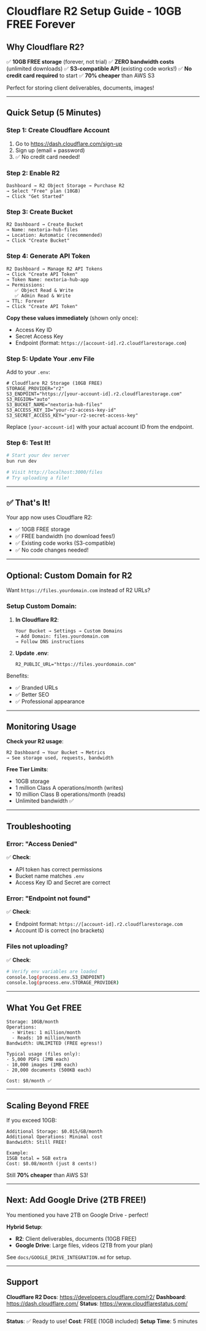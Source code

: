 # Cloudflare R2 Setup Guide - 10GB FREE Forever

## Why Cloudflare R2?

✅ **10GB FREE storage** (forever, not trial)
✅ **ZERO bandwidth costs** (unlimited downloads)
✅ **S3-compatible API** (existing code works!)
✅ **No credit card required** to start
✅ **70% cheaper** than AWS S3

Perfect for storing client deliverables, documents, images!

---

## Quick Setup (5 Minutes)

### Step 1: Create Cloudflare Account

1. Go to https://dash.cloudflare.com/sign-up
2. Sign up (email + password)
3. ✅ No credit card needed!

### Step 2: Enable R2

```
Dashboard → R2 Object Storage → Purchase R2
→ Select "Free" plan (10GB)
→ Click "Get Started"
```

### Step 3: Create Bucket

```
R2 Dashboard → Create Bucket
→ Name: nextoria-hub-files
→ Location: Automatic (recommended)
→ Click "Create Bucket"
```

### Step 4: Generate API Token

```
R2 Dashboard → Manage R2 API Tokens
→ Click "Create API Token"
→ Token Name: nextoria-hub-app
→ Permissions:
   ✅ Object Read & Write
   ✅ Admin Read & Write
→ TTL: Forever
→ Click "Create API Token"
```

**Copy these values immediately** (shown only once):

- Access Key ID
- Secret Access Key
- Endpoint (format: `https://[account-id].r2.cloudflarestorage.com`)

### Step 5: Update Your .env File

Add to your `.env`:

```env
# Cloudflare R2 Storage (10GB FREE)
STORAGE_PROVIDER="r2"
S3_ENDPOINT="https://[your-account-id].r2.cloudflarestorage.com"
S3_REGION="auto"
S3_BUCKET_NAME="nextoria-hub-files"
S3_ACCESS_KEY_ID="your-r2-access-key-id"
S3_SECRET_ACCESS_KEY="your-r2-secret-access-key"
```

Replace `[your-account-id]` with your actual account ID from the endpoint.

### Step 6: Test It!

```bash
# Start your dev server
bun run dev

# Visit http://localhost:3000/files
# Try uploading a file!
```

---

## ✅ That's It!

Your app now uses Cloudflare R2:

- ✅ 10GB FREE storage
- ✅ FREE bandwidth (no download fees!)
- ✅ Existing code works (S3-compatible)
- ✅ No code changes needed!

---

## Optional: Custom Domain for R2

Want `https://files.yourdomain.com` instead of R2 URLs?

### Setup Custom Domain:

1. **In Cloudflare R2**:

   ```
   Your Bucket → Settings → Custom Domains
   → Add Domain: files.yourdomain.com
   → Follow DNS instructions
   ```

2. **Update .env**:
   ```env
   R2_PUBLIC_URL="https://files.yourdomain.com"
   ```

Benefits:

- ✅ Branded URLs
- ✅ Better SEO
- ✅ Professional appearance

---

## Monitoring Usage

**Check your R2 usage**:

```
R2 Dashboard → Your Bucket → Metrics
→ See storage used, requests, bandwidth
```

**Free Tier Limits**:

- 10GB storage
- 1 million Class A operations/month (writes)
- 10 million Class B operations/month (reads)
- Unlimited bandwidth ✅

---

## Troubleshooting

### Error: "Access Denied"

✅ **Check**:

- API token has correct permissions
- Bucket name matches `.env`
- Access Key ID and Secret are correct

### Error: "Endpoint not found"

✅ **Check**:

- Endpoint format: `https://[account-id].r2.cloudflarestorage.com`
- Account ID is correct (no brackets)

### Files not uploading?

✅ **Check**:

```bash
# Verify env variables are loaded
console.log(process.env.S3_ENDPOINT)
console.log(process.env.STORAGE_PROVIDER)
```

---

## What You Get FREE

```
Storage: 10GB/month
Operations:
  - Writes: 1 million/month
  - Reads: 10 million/month
Bandwidth: UNLIMITED (FREE egress!)

Typical usage (files only):
- 5,000 PDFs (2MB each)
- 10,000 images (1MB each)
- 20,000 documents (500KB each)

Cost: $0/month ✅
```

---

## Scaling Beyond FREE

If you exceed 10GB:

```
Additional Storage: $0.015/GB/month
Additional Operations: Minimal cost
Bandwidth: Still FREE!

Example:
15GB total = 5GB extra
Cost: $0.08/month (just 8 cents!)
```

Still **70% cheaper** than AWS S3!

---

## Next: Add Google Drive (2TB FREE!)

You mentioned you have 2TB on Google Drive - perfect!

**Hybrid Setup**:

- **R2**: Client deliverables, documents (10GB FREE)
- **Google Drive**: Large files, videos (2TB from your plan)

See `docs/GOOGLE_DRIVE_INTEGRATION.md` for setup.

---

## Support

**Cloudflare R2 Docs**: https://developers.cloudflare.com/r2/
**Dashboard**: https://dash.cloudflare.com/
**Status**: https://www.cloudflarestatus.com/

---

**Status**: ✅ Ready to use!
**Cost**: FREE (10GB included)
**Setup Time**: 5 minutes
